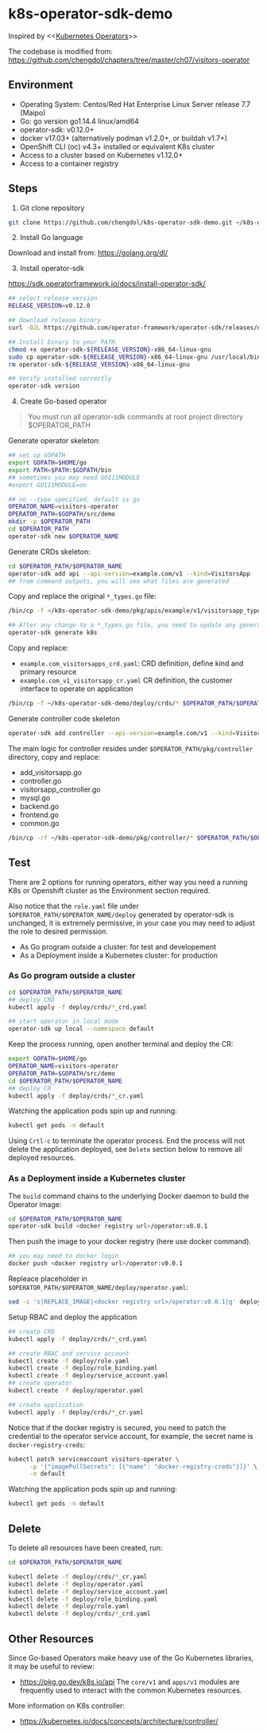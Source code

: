 # k8s-operator-sdk-demo

Inspired by <<[Kubernetes Operators](https://www.amazon.com/Kubernetes-Operators-Automating-Container-Orchestration/dp/1492048046/ref=sr_1_1?crid=100BTNK8YSUT8&dchild=1&keywords=kubernetes+operators&qid=1591893369&sprefix=kubernetes+oper%2Caps%2C206&sr=8-1)>>

The codebase is modified from: 
https://github.com/chengdol/chapters/tree/master/ch07/visitors-operator 

## Environment
- Operating System: Centos/Red Hat Enterprise Linux Server release 7.7 (Maipo)
- Go: go version go1.14.4 linux/amd64
- operator-sdk: v0.12.0+
- docker v17.03+ (alternatively podman v1.2.0+, or buildah v1.7+)
- OpenShift CLI (oc) v4.3+ installed or equivalent K8s cluster
- Access to a cluster based on Kubernetes v1.12.0+
- Access to a container registry

## Steps
1. Git clone repository
```bash
git clone https://github.com/chengdol/k8s-operator-sdk-demo.git ~/k8s-operator-sdk-demo
```

2. Install Go language

Download and install from: https://golang.org/dl/

3. Install operator-sdk

https://sdk.operatorframework.io/docs/install-operator-sdk/
```bash
## select release version
RELEASE_VERSION=v0.12.0

## download release binary
curl -OJL https://github.com/operator-framework/operator-sdk/releases/download/${RELEASE_VERSION}/operator-sdk-${RELEASE_VERSION}-x86_64-linux-gnu

## Install binary to your PATH 
chmod +x operator-sdk-${RELEASE_VERSION}-x86_64-linux-gnu
sudo cp operator-sdk-${RELEASE_VERSION}-x86_64-linux-gnu /usr/local/bin/operator-sdk
rm operator-sdk-${RELEASE_VERSION}-x86_64-linux-gnu

## Verify installed correctly
operator-sdk version
```

4. Create Go-based operator

> You must run all operator-sdk commands at root project directory $OPERATOR_PATH

Generate operator skeleton:
```bash
## set up GOPATH
export GOPATH=$HOME/go
export PATH=$PATH:$GOPATH/bin
## sometimes you may need GO111MODULE
#export GO111MODULE=on

## no --type specified, default is go
OPERATOR_NAME=visitors-operator
OPERATOR_PATH=$GOPATH/src/demo
mkdir -p $OPERATOR_PATH
cd $OPERATOR_PATH
operator-sdk new $OPERATOR_NAME
```

Generate CRDs skeleton:
```bash
cd $OPERATOR_PATH/$OPERATOR_NAME
operator-sdk add api --api-version=example.com/v1 --kind=VisitorsApp
## from command outputs, you will see what files are generated
```

Copy and replace the original `*_types.go` file:
```bash
/bin/cp -f ~/k8s-operator-sdk-demo/pkg/apis/example/v1/visitorsapp_types.go $OPERATOR_PATH/$OPERATOR_NAME/pkg/apis/example/v1/visitorsapp_types.go

## After any change to a *_types.go file, you need to update any generated code
operator-sdk generate k8s
```

Copy and replace:

- `example.com_visitorsapps_crd.yaml`: CRD definition, define kind and primary resource
- `example.com_v1_visitorsapp_cr.yaml` CR definition, the customer interface to operate on application

```bash
/bin/cp -f ~/k8s-operator-sdk-demo/deploy/crds/* $OPERATOR_PATH/$OPERATOR_NAME/deploy/crds
```

Generate controller code skeleton
```bash
operator-sdk add controller --api-version=example.com/v1 --kind=VisitorsApp
```

The main logic for controller resides under `$OPERATOR_PATH/pkg/controller` directory, copy and replace:

- add_visitorsapp.go
- controller.go
- visitorsapp_controller.go
- mysql.go
- backend.go
- frontend.go
- common.go

```bash
/bin/cp -rf ~/k8s-operator-sdk-demo/pkg/controller/* $OPERATOR_PATH/$OPERATOR_NAME/pkg/controller
```

## Test
There are 2 options for running operators, either way you need a running K8s or Openshift cluster as the Environment section required.

Also notice that the `role.yaml` file under `$OPERATOR_PATH/$OPERATOR_NAME/deploy` generated by operator-sdk is unchanged, it is extremely permissive, in your case you may need to adjust the role to desired permission.

- As Go program outside a cluster: for test and developement
- As a Deployment inside a Kubernetes cluster: for production


### As Go program outside a cluster
```bash
cd $OPERATOR_PATH/$OPERATOR_NAME
## deploy CRD
kubectl apply -f deploy/crds/*_crd.yaml

## start operator in local mode
operator-sdk up local --namespace default
```

Keep the process running, open another terminal and deploy the CR:
```bash
export GOPATH=$HOME/go
OPERATOR_NAME=visitors-operator
OPERATOR_PATH=$GOPATH/src/demo
cd $OPERATOR_PATH/$OPERATOR_NAME
## deploy CR
kubectl apply -f deploy/crds/*_cr.yaml
```

Watching the application pods spin up and running:
```bash
kubectl get pods -n default
```
Using `Crtl-c` to terminate the operator process. End the process will not delete the application deployed, see `Delete` section below to remove all deployed resources.


### As a Deployment inside a Kubernetes cluster

The `build` command chains to the underlying Docker daemon to build the Operator image:
```bash
cd $OPERATOR_PATH/$OPERATOR_NAME
operator-sdk build <docker registry url>/operator:v0.0.1
```
Then push the image to your docker registry (here use docker command).
```bash
## you may need to docker login
docker push <docker registry url>/operator:v0.0.1
```

Repleace placeholder in `$OPERATOR_PATH/$OPERATOR_NAME/deploy/operator.yaml`:
```bash
sed -i 's|REPLACE_IMAGE|<docker registry url>/operator:v0.0.1|g' deploy/operator.yaml
```

Setup RBAC and deploy the application
```bash
## create CRD
kubectl apply -f deploy/crds/*_crd.yaml

## create RBAC and service account
kubectl create -f deploy/role.yaml
kubectl create -f deploy/role_binding.yaml
kubectl create -f deploy/service_account.yaml
## create operator
kubectl create -f deploy/operator.yaml

## create application
kubectl apply -f deploy/crds/*_cr.yaml
```
Notice that if the docker registry is secured, you need to patch the credential to the operator service account, for example, the secret name is `docker-registry-creds`:
```bash
kubectl patch serviceaccount visitors-operator \
      -p '{"imagePullSecrets": [{"name": "docker-registry-creds"}]}' \
      -n default
```

Watching the application pods spin up and running:
```bash
kubectl get pods -n default
```

## Delete
To delete all resources have been created, run:
```bash
cd $OPERATOR_PATH/$OPERATOR_NAME

kubectl delete -f deploy/crds/*_cr.yaml
kubectl delete -f deploy/operator.yaml
kubectl delete -f deploy/service_account.yaml
kubectl delete -f deploy/role_binding.yaml
kubectl delete -f deploy/role.yaml
kubectl delete -f deploy/crds/*_crd.yaml
```

## Other Resources
Since Go-based Operators make heavy use of the Go Kubernetes libraries, it may be useful to review:
- https://pkg.go.dev/k8s.io/api
The `core/v1` and `apps/v1` modules are frequently used to interact with the common Kubernetes resources.

More information on K8s controller:
- https://kubernetes.io/docs/concepts/architecture/controller/


